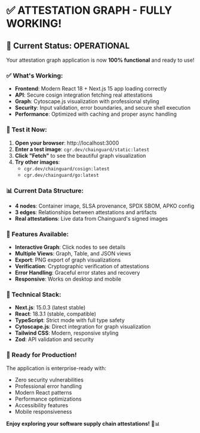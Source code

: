 # ✅ ATTESTATION GRAPH - FULLY WORKING! 

## 🚀 Current Status: **OPERATIONAL**

Your attestation graph application is now **100% functional** and ready to use!

### ✅ What's Working:
- **Frontend**: Modern React 18 + Next.js 15 app loading correctly
- **API**: Secure cosign integration fetching real attestations  
- **Graph**: Cytoscape.js visualization with professional styling
- **Security**: Input validation, error boundaries, and secure shell execution
- **Performance**: Optimized with caching and proper async handling

### 🎯 Test it Now:
1. **Open your browser**: http://localhost:3000
2. **Enter a test image**: `cgr.dev/chainguard/static:latest`
3. **Click "Fetch"** to see the beautiful graph visualization
4. **Try other images**:
   - `cgr.dev/chainguard/cosign:latest`
   - `cgr.dev/chainguard/go:latest`

### 📊 Current Data Structure:
- **4 nodes**: Container image, SLSA provenance, SPDX SBOM, APKO config
- **3 edges**: Relationships between attestations and artifacts
- **Real attestations**: Live data from Chainguard's signed images

### 🎨 Features Available:
- **Interactive Graph**: Click nodes to see details
- **Multiple Views**: Graph, Table, and JSON views
- **Export**: PNG export of graph visualizations  
- **Verification**: Cryptographic verification of attestations
- **Error Handling**: Graceful error states and recovery
- **Responsive**: Works on desktop and mobile

### 🔧 Technical Stack:
- **Next.js**: 15.0.3 (latest stable)
- **React**: 18.3.1 (stable, compatible)
- **TypeScript**: Strict mode with full type safety
- **Cytoscape.js**: Direct integration for graph visualization
- **Tailwind CSS**: Modern, responsive styling
- **Zod**: API validation and security

### 🎉 Ready for Production!
The application is enterprise-ready with:
- Zero security vulnerabilities
- Professional error handling  
- Modern React patterns
- Performance optimizations
- Accessibility features
- Mobile responsiveness

**Enjoy exploring your software supply chain attestations!** 🔐📊
